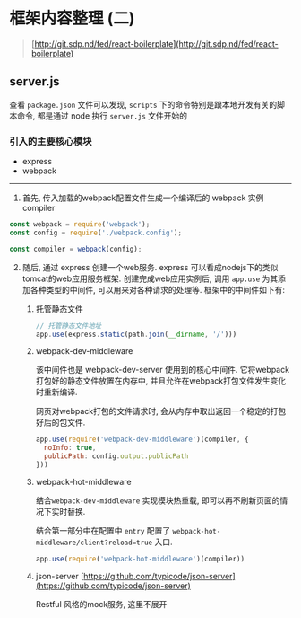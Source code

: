 # 框架内容整理 (二)

> [http://git.sdp.nd/fed/react-boilerplate](http://git.sdp.nd/fed/react-boilerplate)

## server.js

查看 `package.json` 文件可以发现, `scripts` 下的命令特别是跟本地开发有关的脚本命令, 都是通过 node 执行 `server.js` 文件开始的

### 引入的主要核心模块

- express
- webpack

---

1. 首先, 传入加载的webpack配置文件生成一个编译后的 webpack 实例 compiler

```js
const webpack = require('webpack');
const config = require('./webpack.config');

const compiler = webpack(config);
```

2. 随后, 通过 express 创建一个web服务. express 可以看成nodejs下的类似tomcat的web应用服务框架.
创建完成web应用实例后, 调用 `app.use` 为其添加各种类型的中间件, 可以用来对各种请求的处理等.
框架中的中间件如下有:

    1. 托管静态文件
        ```js
        // 托管静态文件地址
        app.use(express.static(path.join(__dirname, '/')))
        ```

    2. webpack-dev-middleware

        该中间件也是 webpack-dev-server 使用到的核心中间件. 它将webpack打包好的静态文件放置在内存中, 并且允许在webpack打包文件发生变化时重新编译.

        网页对webpack打包的文件请求时, 会从内存中取出返回一个稳定的打包好后的包文件.

        ```js
        app.use(require('webpack-dev-middleware')(compiler, {
          noInfo: true,
          publicPath: config.output.publicPath
        }))
        ```

    3. webpack-hot-middleware

        结合`webpack-dev-middleware` 实现模块热重载, 即可以再不刷新页面的情况下实时替换.

        结合第一部分中在配置中 `entry` 配置了 `webpack-hot-middleware/client?reload=true` 入口.

        ```js
        app.use(require('webpack-hot-middleware')(compiler))
        ```

    4. json-server [https://github.com/typicode/json-server](https://github.com/typicode/json-server)

        Restful 风格的mock服务, 这里不展开
